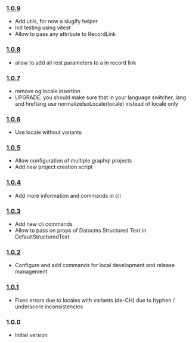 ### [1.0.9](https://github.com/gridonic/dastro/compare/v1.0.8...v1.0.9)

- Add utils, for now a slugify helper
- Init testing using vitest
- Allow to pass any attribute to RecordLink

### [1.0.8](https://github.com/gridonic/dastro/compare/v1.0.7...v1.0.8)

- allow to add all rest parameters to a in record link

### [1.0.7](https://github.com/gridonic/dastro/compare/v1.0.6...v1.0.7)

- remove og:locale insertion
- UPGRADE: you should make sure that in your language switcher, lang and hreflang use normalizeIsoLocale(locale) instead of locale only

### [1.0.6](https://github.com/gridonic/dastro/compare/v1.0.5...v1.0.6)

- Use locale without variants

### [1.0.5](https://github.com/gridonic/dastro/compare/v1.0.4...v1.0.5)

- Allow configuration of multiple graphql projects
- Add new project creation script

### [1.0.4](https://github.com/gridonic/dastro/compare/v1.0.3...v1.0.4)

- Add more information and commands in cli

### [1.0.3](https://github.com/gridonic/dastro/compare/v1.0.2...v1.0.3)

- Add new cli commands
- Allow to pass on props of Datocms Structured Text in DefaultStructuredText

### [1.0.2](https://github.com/gridonic/dastro/compare/v1.0.1...v1.0.2)

- Configure and add commands for local development and release management

### [1.0.1](https://github.com/gridonic/dastro/compare/v1.0.0...v1.0.1)

- Fixes errors due to locales with variants (de-CH) due to hyphen / underscore inconsistencies

### 1.0.0

- Initial version
